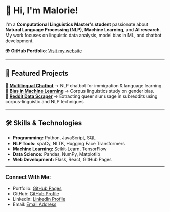 # 👋 Hi, I'm Malorie!

I'm a **Computational Linguistics Master's student** passionate about **Natural Language Processing (NLP)**, **Machine Learning**, and **AI research**. My work focuses on linguistic data analysis, model bias in ML, and chatbot development.

🌍 **GitHub Portfolio**: [Visit my website](https://malorieiovino.github.io)

---

## 🚀 Featured Projects  
🔹 **[Multilingual Chatbot](https://github.com/malorieiovino/multilingual-chatbot)** → NLP chatbot for immigration & language learning.  
🔹 **[Bias in Machine Learning](https://github.com/malorieiovino/bias-in-ml)** → Corpus linguistics study on gender bias.  
🔹 **[Reddit Data Scraper](https://github.com/malorieiovino/reddit_nlp_scraping)** → Extracting queer slur usage in subreddits using corpus-linguistic and NLP techniques 

---

## 🛠 Skills & Technologies
- **Programming:** Python, JavaScript, SQL  
- **NLP Tools:** spaCy, NLTK, Hugging Face Transformers  
- **Machine Learning:** Scikit-Learn, TensorFlow  
- **Data Science:** Pandas, NumPy, Matplotlib  
- **Web Development:** Flask, React, GitHub Pages

--- 

### Connect With Me:
- Portfolio: [GitHub Pages](https://malorieiovino.github.io/)
- GitHub: [GitHub Profile](https://github.com/malorieiovino)
- LinkedIn: [LinkedIn Profile](www.linkedin.com/in/malorie-iovino-2a4387171)
- Email: [Email Address](iovinomalorie@gmail.com)
